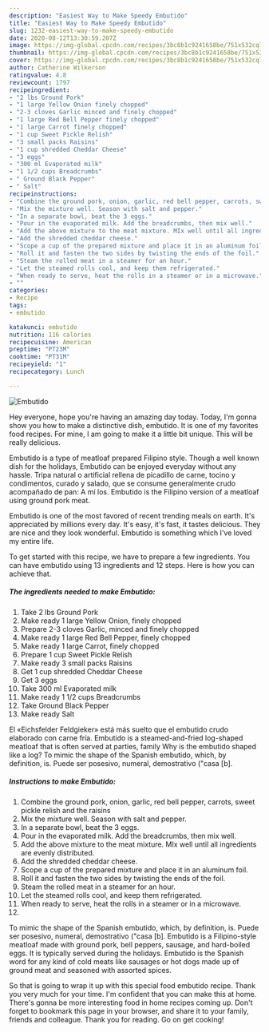 ```yaml
---
description: "Easiest Way to Make Speedy Embutido"
title: "Easiest Way to Make Speedy Embutido"
slug: 1232-easiest-way-to-make-speedy-embutido
date: 2020-08-12T13:30:59.207Z
image: https://img-global.cpcdn.com/recipes/3bc8b1c9241658be/751x532cq70/embutido-recipe-main-photo.jpg
thumbnail: https://img-global.cpcdn.com/recipes/3bc8b1c9241658be/751x532cq70/embutido-recipe-main-photo.jpg
cover: https://img-global.cpcdn.com/recipes/3bc8b1c9241658be/751x532cq70/embutido-recipe-main-photo.jpg
author: Catherine Wilkerson
ratingvalue: 4.8
reviewcount: 1797
recipeingredient:
- "2 lbs Ground Pork"
- "1 large Yellow Onion finely chopped"
- "2-3 cloves Garlic minced and finely chopped"
- "1 large Red Bell Pepper finely chopped"
- "1 large Carrot finely chopped"
- "1 cup Sweet Pickle Relish"
- "3 small packs Raisins"
- "1 cup shredded Cheddar Cheese"
- "3 eggs"
- "300 ml Evaporated milk"
- "1 1/2 cups Breadcrumbs"
- " Ground Black Pepper"
- " Salt"
recipeinstructions:
- "Combine the ground pork, onion, garlic, red bell pepper, carrots, sweet pickle relish and the raisins"
- "Mix the mixture well. Season with salt and pepper."
- "In a separate bowl, beat the 3 eggs."
- "Pour in the evaporated milk. Add the breadcrumbs, then mix well."
- "Add the above mixture to the meat mixture. MIx well until all ingredients are evenly distributed."
- "Add the shredded cheddar cheese."
- "Scope a cup of the prepared mixture and place it in an aluminum foil."
- "Roll it and fasten the two sides by twisting the ends of the foil."
- "Steam the rolled meat in a steamer for an hour."
- "Let the steamed rolls cool, and keep them refrigerated."
- "When ready to serve, heat the rolls in a steamer or in a microwave."
- ""
categories:
- Recipe
tags:
- embutido

katakunci: embutido 
nutrition: 116 calories
recipecuisine: American
preptime: "PT23M"
cooktime: "PT31M"
recipeyield: "1"
recipecategory: Lunch

---
```



![Embutido](https://img-global.cpcdn.com/recipes/3bc8b1c9241658be/751x532cq70/embutido-recipe-main-photo.jpg)

Hey everyone, hope you're having an amazing day today. Today, I'm gonna show you how to make a distinctive dish, embutido. It is one of my favorites food recipes. For mine, I am going to make it a little bit unique. This will be really delicious.

Embutido is a type of meatloaf prepared Filipino style. Though a well known dish for the holidays, Embutido can be enjoyed everyday without any hassle. Tripa natural o artificial rellena de picadillo de carne, tocino y condimentos, curado y salado, que se consume generalmente crudo acompañado de pan: A mí los. Embutido is the Filipino version of a meatloaf using ground pork meat.

Embutido is one of the most favored of recent trending meals on earth. It's appreciated by millions every day. It's easy, it's fast, it tastes delicious. They are nice and they look wonderful. Embutido is something which I've loved my entire life.


To get started with this recipe, we have to prepare a few ingredients. You can have embutido using 13 ingredients and 12 steps. Here is how you can achieve that.

<!--inarticleads1-->

##### The ingredients needed to make Embutido:

1. Take 2 lbs Ground Pork
1. Make ready 1 large Yellow Onion, finely chopped
1. Prepare 2-3 cloves Garlic, minced and finely chopped
1. Make ready 1 large Red Bell Pepper, finely chopped
1. Make ready 1 large Carrot, finely chopped
1. Prepare 1 cup Sweet Pickle Relish
1. Make ready 3 small packs Raisins
1. Get 1 cup shredded Cheddar Cheese
1. Get 3 eggs
1. Take 300 ml Evaporated milk
1. Make ready 1 1/2 cups Breadcrumbs
1. Take  Ground Black Pepper
1. Make ready  Salt


El «Eichsfelder Feldgieker» está más suelto que el embutido crudo elaborado con carne fría. Embutido is a steamed-and-fried log-shaped meatloaf that is often served at parties, family Why is the embutido shaped like a log? To mimic the shape of the Spanish embutido, which, by definition, is. Puede ser posesivo, numeral, demostrativo (&#34;casa [b]. 

<!--inarticleads2-->

##### Instructions to make Embutido:

1. Combine the ground pork, onion, garlic, red bell pepper, carrots, sweet pickle relish and the raisins
1. Mix the mixture well. Season with salt and pepper.
1. In a separate bowl, beat the 3 eggs.
1. Pour in the evaporated milk. Add the breadcrumbs, then mix well.
1. Add the above mixture to the meat mixture. MIx well until all ingredients are evenly distributed.
1. Add the shredded cheddar cheese.
1. Scope a cup of the prepared mixture and place it in an aluminum foil.
1. Roll it and fasten the two sides by twisting the ends of the foil.
1. Steam the rolled meat in a steamer for an hour.
1. Let the steamed rolls cool, and keep them refrigerated.
1. When ready to serve, heat the rolls in a steamer or in a microwave.
1. 


To mimic the shape of the Spanish embutido, which, by definition, is. Puede ser posesivo, numeral, demostrativo (&#34;casa [b]. Embutido is a Filipino-style meatloaf made with ground pork, bell peppers, sausage, and hard-boiled eggs. It is typically served during the holidays. Embutido is the Spanish word for any kind of cold meats like sausages or hot dogs made up of ground meat and seasoned with assorted spices. 

So that is going to wrap it up with this special food embutido recipe. Thank you very much for your time. I'm confident that you can make this at home. There's gonna be more interesting food in home recipes coming up. Don't forget to bookmark this page in your browser, and share it to your family, friends and colleague. Thank you for reading. Go on get cooking!

